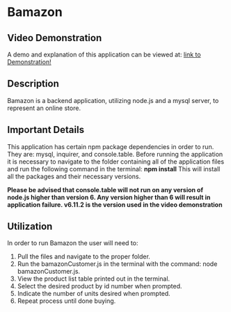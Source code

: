 # Bamazon

## Video Demonstration
A demo and explanation of this application can be viewed at: [link to Demonstration!](https://youtu.be/a_MO-q7kLjw)

## Description
Bamazon is a backend application, utilizing node.js and a mysql server, to represent an online store.

## Important Details
This application has certain npm package dependencies in order to run.
They are: mysql, inquirer, and console.table.
Before running the application it is necessary to navigate to the folder containing all of the application files and run the following command in the terminal: **npm install**
This will install all the packages and their necessary versions.

**Please be advised that console.table will not run on any version of node.js higher than version 6. Any version higher than 6 will result in application failure. v6.11.2 is the version used in the video demonstration**

## Utilization
In order to run Bamazon the user will need to: 
1. Pull the files and navigate to the proper folder. 
2. Run the bamazonCustomer.js in the terminal with the command: node bamazonCustomer.js.
3. View the product list table printed out in the terminal.
4. Select the desired product by id number when prompted.
5. Indicate the number of units desired when prompted.
6. Repeat process until done buying.
